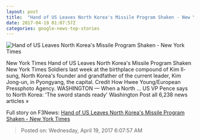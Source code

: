 ```yaml
---
layout: post
title:  "Hand of US Leaves North Korea's Missile Program Shaken - New York Times"
date: 2017-04-19 01:07:57Z
categories: google-news-top-stories
---
```


![Hand of US Leaves North Korea's Missile Program Shaken - New York Times](https://static01.nyt.com/images/2017/04/19/world/19sabotage1/19sabotage1-facebookJumbo.jpg)

New York Times Hand of US Leaves North Korea's Missile Program Shaken New York Times Soldiers last week at the birthplace compound of Kim Il-sung, North Korea's founder and grandfather of the current leader, Kim Jong-un, in Pyongyang, the capital. Credit How Hwee Young/European Pressphoto Agency. WASHINGTON — When a North ... US VP Pence says to North Korea: 'The sword stands ready' Washington Post all 6,238 news articles »


Full story on F3News: [Hand of US Leaves North Korea's Missile Program Shaken - New York Times](http://www.f3nws.com/n/d4XSU)

> Posted on: Wednesday, April 19, 2017 6:07:57 AM
